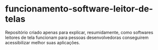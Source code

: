 # funcionamento-software-leitor-de-telas
Repositório criado apenas para explicar, resumidamente, como softwares leitores de tela funcionam para pessoas desenvolvedoras conseguirem acessibilizar melhor suas aplicações. 

